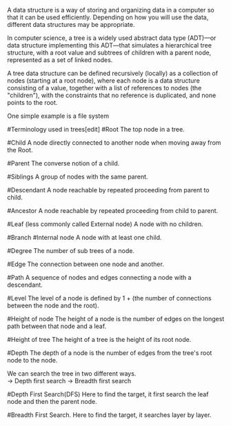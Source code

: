 
 A data structure is a way of storing and organizing data in a computer so that it can be used efficiently. Depending on how you will use the data, different data structures may be appropriate.

 In computer science, a tree is a widely used abstract data type (ADT)—or data structure implementing this ADT—that simulates a hierarchical tree structure, with a root value and subtrees of children with a parent node, represented as a set of linked nodes.

A tree data structure can be defined recursively (locally) as a collection of nodes (starting at a root node), where each node is a data structure consisting of a value, together with a list of references to nodes (the "children"), with the constraints that no reference is duplicated, and none points to the root.

One simple example is a file system

#Terminology used in trees[edit]
#Root
The top node in a tree.

#Child
A node directly connected to another node when moving away from the Root.

#Parent
The converse notion of a child.

#Siblings
A group of nodes with the same parent.

#Descendant
A node reachable by repeated proceeding from parent to child.

#Ancestor
A node reachable by repeated proceeding from child to parent.

#Leaf
(less commonly called External node)
A node with no children.

#Branch
#Internal node
A node with at least one child.

#Degree
The number of sub trees of a node.

#Edge
The connection between one node and another.

#Path
A sequence of nodes and edges connecting a node with a descendant.

#Level
The level of a node is defined by 1 + (the number of connections between the node and the root).

#Height of node
The height of a node is the number of edges on the longest path between that node and a leaf.

#Height of tree
The height of a tree is the height of its root node.

#Depth
The depth of a node is the number of edges from the tree's root node to the node.

We can search the tree in two different ways.\
-> Depth first search
-> Breadth first search

#Depth First Search(DFS)
Here to find the target, it first search the leaf node and then the parent node.

#Breadth First Search.
Here to find the target, it searches layer by layer. 
